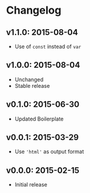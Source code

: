 # Changelog

## v1.1.0: 2015-08-04

- Use of `const` instead of `var`

## v1.0.0: 2015-08-04

- Unchanged
- Stable release

## v0.1.0: 2015-06-30

- Updated Boilerplate

## v0.0.1: 2015-03-29

- Use `'html'` as output format

## v0.0.0: 2015-02-15

- Initial release
